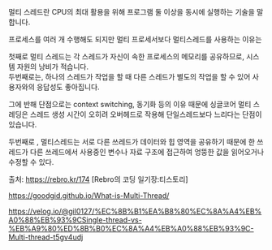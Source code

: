멀티 스레드란 CPU의 최대 활용을 위해 프로그램 둘 이상을 동시에 실행하는 기술을 말합니다.    

프로세스를 여러 개 수행해도 되지만 멀티 프로세서보다 멀티스레드를 사용하는 이유는    

첫째로 멀티 스레드는 각 스레드가 자신이 속한 프로세스의 메모리를 공유하므로, 시스템 자원의 낭비가 적습니다.    
두번째로는, 하나의 스레드가 작업을 할 때 다른 스레드가 별도의 작업을 할 수 있어 사용자와의 응답성도 좋아집니다.     

그에 반해 단점으로는 context switching, 동기화 등의 이유 때문에 싱글코어 멀티 스레딩은 스레드 생성 시간이 오히려 오버헤드로 작용해 단일스레드보다 느리다는 단점이 있습니다.

두번째로 , 멀티스레드는 서로 다른 쓰레드가 데이터와 힙 영역을 공유하기 때문에
한 쓰레드가 다른 쓰레드에서 사용중인 변수나 자료 구조에 접근하여 엉뚱한 값을 읽어오거나 수정할 수 있다.






출처: https://rebro.kr/174 [Rebro의 코딩 일기장:티스토리]

https://goodgid.github.io/What-is-Multi-Thread/

https://velog.io/@gil0127/%EC%8B%B1%EA%B8%80%EC%8A%A4%EB%A0%88%EB%93%9CSingle-thread-vs-%EB%A9%80%ED%8B%B0%EC%8A%A4%EB%A0%88%EB%93%9C-Multi-thread-t5gv4udj
